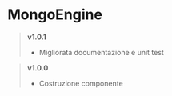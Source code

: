 # MongoEngine

> **v1.0.1**
>	* Migliorata documentazione e unit test

> **v1.0.0**
>	* Costruzione componente